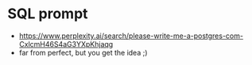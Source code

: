 # SQL prompt

- https://www.perplexity.ai/search/please-write-me-a-postgres-com-CxlcmH46S4aG3YXpKhjaqg
- far from perfect, but you get the idea ;)
